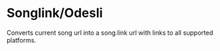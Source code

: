 # Songlink/Odesli

Converts current song url into a song.link url with links to all supported platforms.